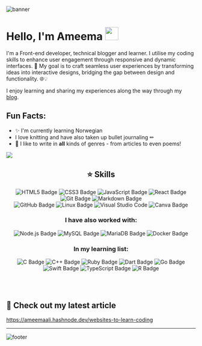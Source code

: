 ![banner](https://github.com/user-attachments/assets/fa3b5671-fd94-40bb-a17d-724393067432)

# Hello, I'm Ameema <img src="https://raw.githubusercontent.com/MartinHeinz/MartinHeinz/master/wave.gif" width="35px">

I'm a Front-end developer, technical blogger and learner. 
I utilise my coding skills to enhance user engagement through responsive and dynamic interfaces. 🚀
My goal is to craft seamless user experiences by transforming ideas into interactive designs, bridging the gap between design and functionality. 🌐💡

I enjoy learning and sharing my experiences along the way through my [blog](https://ameemaali.hashnode.dev). 

## Fun Facts:
- :sparkles: I'm currently learning Norwegian 
- I love knitting and have also taken up bullet journaling ✏
- 📝 I like to write in **all** kinds of genres - from articles to even poems!

<img src="https://github.com/user-attachments/assets/3e1f2993-4c84-4741-a37f-85b2d205a35f">

<h2 align="center">⭐ Skills</h2>

<div align="center">
  <img src="https://img.shields.io/badge/HTML5-E34F26?logo=html5&logoColor=fff&style=for-the-badge" alt="HTML5 Badge">
  <img src="https://img.shields.io/badge/CSS3-1572B6?logo=css3&logoColor=fff&style=for-the-badge" alt="CSS3 Badge">
  <img src="https://img.shields.io/badge/JavaScript-F7DF1E?logo=javascript&logoColor=000&style=for-the-badge" alt="JavaScript Badge">
  <img src="https://img.shields.io/badge/React-61DAFB?logo=react&logoColor=000&style=for-the-badge" alt="React Badge">
  <img src="https://img.shields.io/badge/Git-F05032?logo=git&logoColor=fff&style=for-the-badge" alt="Git Badge">
  <img src="https://img.shields.io/badge/Markdown-000?logo=markdown&logoColor=fff&style=for-the-badge" alt="Markdown Badge">
  <br>
  <img src="https://img.shields.io/badge/GitHub-181717?logo=github&logoColor=fff&style=for-the-badge" alt="GitHub Badge">
  <img src="https://img.shields.io/badge/Linux-FCC624?logo=linux&logoColor=000&style=for-the-badge" alt="Linux Badge">
  <img src="https://img.shields.io/badge/-Visual Studio Code-7a72c4?logo=visualstudiocode&logoColor=007ACC&style=for-the-badge&logoWidth=30" alt="Visual Studio Code">
  <img src="https://img.shields.io/badge/Canva-00C4CC?logo=canva&logoColor=fff&style=for-the-badge" alt="Canva Badge">
</div>

<h3 align="center">I have also worked with:</h3>

<div align="center">
  <img src="https://img.shields.io/badge/Node.js-5FA04E?logo=nodedotjs&logoColor=fff&style=for-the-badge" alt="Node.js Badge">
  <img src="https://img.shields.io/badge/MySQL-4479A1?logo=mysql&logoColor=fff&style=for-the-badge" alt="MySQL Badge">
  <img src="https://img.shields.io/badge/MariaDB-003545?logo=mariadb&logoColor=fff&style=for-the-badge" alt="MariaDB Badge">
  <img src="https://img.shields.io/badge/Docker-2496ED?logo=docker&logoColor=fff&style=for-the-badge" alt="Docker Badge">
</div>

<h3 align="center">In my learning list:</h3>

<div align="center">
  <img src="https://img.shields.io/badge/C-A8B9CC?logo=c&logoColor=fff&style=for-the-badge" alt="C Badge">
  <img src="https://img.shields.io/badge/C%2B%2B-00599C?logo=cplusplus&logoColor=fff&style=for-the-badge" alt="C++ Badge">
  <img src="https://img.shields.io/badge/Ruby-CC342D?logo=ruby&logoColor=fff&style=for-the-badge" alt="Ruby Badge">
  <img src="https://img.shields.io/badge/Dart-0175C2?logo=dart&logoColor=fff&style=for-the-badge" alt="Dart Badge">
  <img src="https://img.shields.io/badge/Go-00ADD8?logo=go&logoColor=fff&style=for-the-badge" alt="Go Badge">
  <img src="https://img.shields.io/badge/Swift-F05138?logo=swift&logoColor=fff&style=for-the-badge" alt="Swift Badge">
  <img src="https://img.shields.io/badge/TypeScript-3178C6?logo=typescript&logoColor=fff&style=for-the-badge" alt="TypeScript Badge">
  <img src="https://img.shields.io/badge/R-276DC3?logo=r&logoColor=fff&style=for-the-badge" alt="R Badge">
</div>

&nbsp;  
&nbsp; 
&nbsp;

## 📖 Check out my latest article
https://ameemaali.hashnode.dev/websites-to-learn-coding

--- 

![footer](https://github.com/user-attachments/assets/75cf7e78-b0ad-4518-8720-727541447651)
